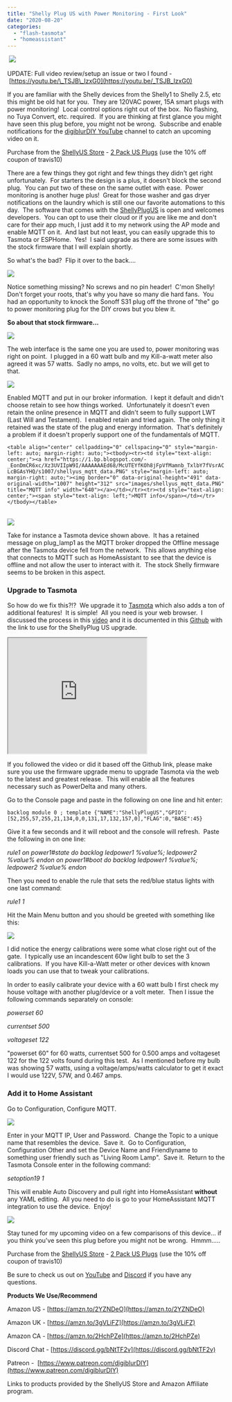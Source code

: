 ```yaml
---
title: "Shelly Plug US with Power Monitoring - First Look"
date: "2020-08-20"
categories: 
  - "flash-tasmota"
  - "homeassistant"
---
```


 [![](images/00100lrPORTRAIT_00100_BURST20200819141355240_COVER.jpg)](https://1.bp.blogspot.com/-3paCyewT_fc/Xz19-8oZtUI/AAAAAAAEd4c/XRoVZ39uga8tNwEU28WP432hR6K_OhcSwCLcBGAsYHQ/s2904/00100lrPORTRAIT_00100_BURST20200819141355240_COVER.jpg)

  

UPDATE: Full video review/setup an issue or two I found - [https://youtu.be/\_TSJB\_IzxG0](https://youtu.be/_TSJB_IzxG0)

  

If you are familiar with the Shelly devices from the Shelly1 to Shelly 2.5, etc this might be old hat for you.  They are 120VAC power, 15A smart plugs with power monitoring!  Local control options right out of the box.  No flashing, no Tuya Convert, etc. required.  If you are thinking at first glance you might have seen this plug before, you might not be wrong.  Subscribe and enable notifications for the [digiblurDIY YouTube](https://www.youtube.com/digiblurDIY) channel to catch an upcoming video on it.

  

Purchase from the [ShellyUS Store](https://bit.ly/2QlEGWx) - [2 Pack US Plugs](https://bit.ly/2YcSVRC) (use the 10% off coupon of travis10)

  

There are a few things they got right and few things they didn't get right unfortunately.  For starters the design is a plus, it doesn't block the second plug.  You can put two of these on the same outlet with ease.  Power monitoring is another huge plus!  Great for those washer and gas dryer notifications on the laundry which is still one our favorite automations to this day.  The software that comes with the [ShellyPlugUS](https://shopusa.shelly.cloud/shelly-plug-us-two-pack-wifi-smart-home-automation-1?tracking=hWYa3wkmANWQWaLcM8r4S3mpUjjqYMfS) is open and welcomes developers.  You can opt to use their cloud or if you are like me and don't care for their app much, I just add it to my network using the AP mode and enable MQTT on it.  And last but not least, you can easily upgrade this to Tasmota or ESPHome.  Yes!  I said upgrade as there are some issues with the stock firmware that I will explain shortly.  

  

So what's the bad?  Flip it over to the back....

  

[![](images/IMG_20200819_201900.jpg)](https://1.bp.blogspot.com/-KTE9y7X0P4w/Xz3SPA-yewI/AAAAAAAEd6g/06yY_XF0syQLmRXsTk6XYYqeuYI2LbOGQCLcBGAsYHQ/s1990/IMG_20200819_201900.jpg)

  

Notice something missing? No screws and no pin header!  C'mon Shelly!  Don't forget your roots, that's why you have so many die hard fans.  You had an opportunity to knock the Sonoff S31 plug off the throne of "the" go to power monitoring plug for the DIY crows but you blew it.

  

**So about that stock firmware...**

  

[![](images/shellyplug_main.PNG)](https://1.bp.blogspot.com/-x9xBOFXFtKc/Xz3QqwXdq2I/AAAAAAAEd6M/KJ0-eX-jEsI7FXwRl6IR6QDosv0qkqiUACLcBGAsYHQ/s960/shellyplug_main.PNG)

  

The web interface is the same one you are used to, power monitoring was right on point.  I plugged in a 60 watt bulb and my Kill-a-watt meter also agreed it was 57 watts.  Sadly no amps, no volts, etc. but we will get to that.  

  

[![](images/shelly1us_mqtt.PNG)](https://1.bp.blogspot.com/-vKn4g_HIwL4/Xz3StNFo4hI/AAAAAAAEd6s/ATnYDM7wCkMk9AJXQqPWnxpQBsPgF77LwCLcBGAsYHQ/s835/shelly1us_mqtt.PNG)

  

Enabled MQTT and put in our broker information.  I kept it default and didn't choose retain to see how things worked.  Unfortunately it doesn't even retain the online presence in MQTT and didn't seem to fully support LWT (Last Will and Testament).  I enabled retain and tried again.  The only thing it retained was the state of the plug and energy information.  That's definitely a problem if it doesn't properly support one of the fundamentals of MQTT.  

  

`<table align="center" cellpadding="0" cellspacing="0" style="margin-left: auto; margin-right: auto;"><tbody><tr><td style="text-align: center;"><a href="https://1.bp.blogspot.com/-_EonDmCR6xc/Xz3UVIIpW9I/AAAAAAAEd68/McUTEYfKOh8jFpVfMamnb_TxlbY7fVsrACLcBGAsYHQ/s1007/shellyus_mqtt_data.PNG" style="margin-left: auto; margin-right: auto;"><img border="0" data-original-height="491" data-original-width="1007" height="312" src="images/shellyus_mqtt_data.PNG" title="MQTT info" width="640"></a></td></tr><tr><td style="text-align: center;"><span style="text-align: left;">MQTT info</span></td></tr></tbody></table>`

  

[  
![](images/shellyus_mqtt_retain_example.PNG)](https://1.bp.blogspot.com/-NQPU4saca_A/Xz3UVIoCk4I/AAAAAAAEd64/_5WgPh5_s6cUGiQZK2UFBJuUzHtyDlGuQCLcBGAsYHQ/s1006/shellyus_mqtt_retain_example.PNG)

  

Take for instance a Tasmota device shown above.  It has a retained message on plug\_lamp1 as the MQTT broker dropped the Offline message after the Tasmota device fell from the network.  This allows anything else that connects to MQTT such as HomeAssistant to see that the device is offline and not allow the user to interact with it.  The stock Shelly firmware seems to be broken in this aspect.  

### Upgrade to Tasmota

So how do we fix this?!?  We upgrade it to [Tasmota](https://github.com/arendst/Tasmota) which also adds a ton of additional features!  It is simple!  All you need is your web browser.  I discussed the process in this [video](https://youtu.be/_oRr8FZyyQ0) and it is documented in this [Github](https://github.com/yaourdt/mgos-to-tasmota) with the link to use for the ShellyPlug US upgrade.

  

<iframe allowfullscreen height="266" src="https://www.youtube.com/embed/_oRr8FZyyQ0" width="320" youtube-src-=""></iframe>

  

If you followed the video or did it based off the Github link, please make sure you use the firmware upgrade menu to upgrade Tasmota via the web to the latest and greatest release.  This will enable all the features necessary such as PowerDelta and many others.  

  

Go to the Console page and paste in the following on one line and hit enter:

  
```
backlog module 0 ; template {"NAME":"ShellyPlugUS","GPIO":[52,255,57,255,21,134,0,0,131,17,132,157,0],"FLAG":0,"BASE":45}
```

Give it a few seconds and it will reboot and the console will refresh.  Paste the following in on one line:

  

_rule1 on power1#state do backlog ledpower1 %value%; ledpower2 %value% endon on power1#boot do backlog ledpower1 %value%; ledpower2 %value% endon_

  

Then you need to enable the rule that sets the red/blue status lights with one last command:

  

_rule1 1_

Hit the Main Menu button and you should be greeted with something like this:

  

[![](images/shellyplug_tasmota_bulb.PNG)](https://1.bp.blogspot.com/-bHLStflvMU0/Xz3ahPMndII/AAAAAAAEd7U/wVyfnC9bAiQlknlAciF4mGvqfcnxYJ63QCLcBGAsYHQ/s482/shellyplug_tasmota_bulb.PNG)

  

  

I did notice the energy calibrations were some what close right out of the gate.  I typically use an incandescent 60w light bulb to set the 3 calibrations.  If you have Kill-a-Watt meter or other devices with known loads you can use that to tweak your calibrations.  

  

In order to easily calibrate your device with a 60 watt bulb I first check my house voltage with another plug/device or a volt meter.  Then I issue the following commands separately on console:

  

_powerset 60_

_currentset 500_

_voltageset 122_

"powerset 60" for 60 watts, currentset 500 for 0.500 amps and voltageset 122 for the 122 volts found during this test.  As I mentioned before my bulb was showing 57 watts, using a voltage/amps/watts calculator to get it exact I would use 122V, 57W, and 0.467 amps.

### Add it to Home Assistant

Go to Configuration, Configure MQTT. 

  

[![](images/mqtt_config.PNG)](https://1.bp.blogspot.com/-l1eKj0YadFQ/Xz3buDp3knI/AAAAAAAEd7k/89qEXq8quhA4zSYYTwf3nEKz2v7tjJvHQCLcBGAsYHQ/s639/mqtt_config.PNG)

  

Enter in your MQTT IP, User and Password.  Change the Topic to a unique name that resembles the device.  Save it.  Go to Configuration, Configuration Other and set the Device Name and Friendlyname to something user friendly such as "Living Room Lamp".  Save it.  Return to the Tasmota Console enter in the following command:

  

_setoption19 1_

This will enable Auto Discovery and pull right into HomeAssistant **without** any YAML editing.  All you need to do is go to your HomeAssistant MQTT integration to use the device.  Enjoy!  

  

[![](images/shellyplug_inHA.PNG)](https://1.bp.blogspot.com/-1cl4MoRSxGM/Xz3hwmA1YoI/AAAAAAAEd7w/YItBgLDwzjccBYEe3vtuG0BWjbv1pJRwgCLcBGAsYHQ/s759/shellyplug_inHA.PNG)

  

  

Stay tuned for my upcoming video on a few comparisons of this device... if you think you've seen this plug before you might not be wrong.  Hmmm.....

  

Purchase from the [ShellyUS Store](https://bit.ly/2QlEGWx) - [2 Pack US Plugs](https://bit.ly/2YcSVRC) (use the 10% off coupon of travis10)

  

Be sure to check us out on [YouTube](https://www.youtube.com/digiblurDIY) and [Discord](https://discord.gg/bNtTF2v) if you have any questions.  

  

**Products We Use/Recommend**

Amazon US - [https://amzn.to/2YZNDeO](https://amzn.to/2YZNDeO)

Amazon UK - [https://amzn.to/3gVLiFZ](https://amzn.to/3gVLiFZ)

Amazon CA - [https://amzn.to/2HchPZe](https://amzn.to/2HchPZe)

  

Discord Chat - [https://discord.gg/bNtTF2v](https://discord.gg/bNtTF2v) 

Patreon -  [https://www.patreon.com/digiblurDIY](https://www.patreon.com/digiblurDIY)

  

Links to products provided by the ShellyUS Store and Amazon Affiliate program.

